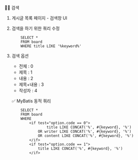 
👩‍🏫 검색
1. 게시글 목록 페이지 - 검색창 UI 

2. 검색을 하기 위한 쿼리 수정
    ``` 
        SELECT *
        FROM board
        WHERE title LIKE '%keyword%'
    ```
3. 검색 옵션
    - 전체      : 0
    - 제목      : 1
    - 내용      : 2
    - 제목+내용 : 3
    - 작성자    : 4

    ✅ MyBatis 동적 쿼리
    ```
        SELECT *
        FROM board
        WHERE   
            <if test="option.code == 0">
                    title LIKE CONCAT('%', #{keyword}, '%')
                OR writer LIKE CONCAT('%', #{keyword}, '%')
                OR content LIKE CONCAT('%', #{keyword}, '%')
            </if>
            <if test="option.code == 1">
                title LIKE CONCAT('%', #{keyword}, '%')
            </if>
    ```
